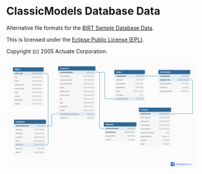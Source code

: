 # ClassicModels Database Data

Alternative file formats for the [BIRT Sample Database Data](https://eclipse.github.io/birt-website/docs/template-sample-database/#). 

This is licensed under the [Eclipse Public License (EPL)](https://www.eclipse.org/birt/about/). 

Copyright (c) 2005 Actuate Corporation.

![](ClassicModelsDBSchema.png)


